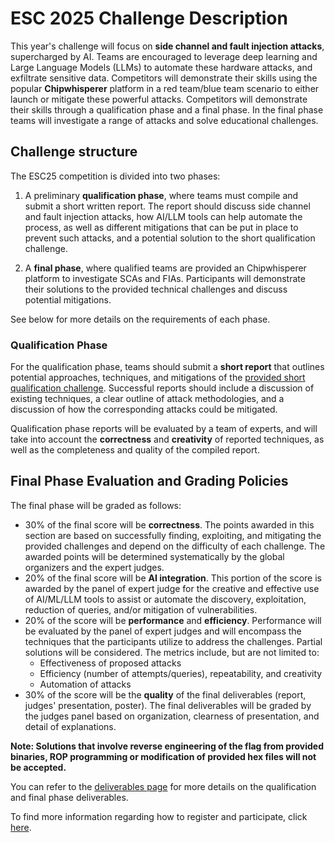 ESC 2025 Challenge Description
==============================

This year's challenge will focus on **side channel and fault injection attacks**, supercharged by AI. Teams are encouraged to leverage deep learning and Large Language Models (LLMs) to automate these hardware attacks, and exfiltrate sensitive data. Competitors will demonstrate their skills using the popular **Chipwhisperer** platform in a red team/blue team scenario to either launch or mitigate these powerful attacks. Competitors will demonstrate their skills through a qualification phase and a final phase. In the final phase teams will investigate a range of attacks and solve educational challenges.

## Challenge structure

The ESC25 competition is divided into two phases:

1. A preliminary **qualification phase**, where teams must compile and submit a short written report. The report should discuss side channel and fault injection attacks, how AI/LLM tools can help automate the process, as well as different mitigations that can be put in place to prevent such attacks, and a potential solution to the short qualification challenge. 


2. A **final phase**, where qualified teams are provided an Chipwhisperer platform to investigate SCAs and FIAs. Participants will demonstrate their solutions to the provided technical challenges and discuss potential mitigations.

See below for more details on the requirements of each phase.


### Qualification Phase

For the qualification phase, teams should submit a **short report** that outlines potential approaches, techniques, and mitigations of the [provided short qualification challenge](https://github.com/TrustworthyComputing/csaw_esc_2025/tree/main/challenges/qualification). Successful reports should include a discussion of existing techniques, a clear outline of attack methodologies, and a discussion of how the corresponding attacks could be mitigated.

Qualification phase reports will be evaluated by a team of experts, and will take into account the **correctness** and **creativity** of reported techniques, as well as the completeness and quality of the compiled report.

## Final Phase Evaluation and Grading Policies

The final phase will be graded as follows:
- 30% of the final score will be **correctness**. The points awarded in this section are based on successfully finding, exploiting, and  mitigating the provided challenges and depend on the difficulty of each challenge. The awarded points will be determined systematically by the global organizers and the expert judges.
- 20% of the final score will be **AI integration**. This portion of the score is awarded by the panel of expert judge for the creative and effective use of AI/ML/LLM tools to assist or automate the discovery, exploitation, reduction of queries, and/or mitigation of vulnerabilities.
- 20% of the score will be **performance** and **efficiency**. Performance will be evaluated by the panel of expert judges and will encompass the techniques that the participants utilize to address the challenges. Partial solutions will be considered. The metrics include, but are not limited to:
    - Effectiveness of proposed attacks
    - Efficiency (number of attempts/queries), repeatability, and creativity
    - Automation of attacks
- 30% of the score will be the **quality** of the final deliverables (report, judges' presentation, poster). The final deliverables will be graded by the judges panel based on organization, clearness of presentation, and detail of explanations.

**Note:
Solutions that involve reverse engineering of the flag from provided binaries, ROP programming or modification of provided hex files will not be accepted.**


You can refer to the [deliverables page](deliverables.md) for more details on the qualification and final phase deliverables.
<!-- , and the [Final Phase page](Final_Phase.md) for details about how to get started with this year's challenges. -->

To find more information regarding how to register and participate, click [here](logistics.md).


